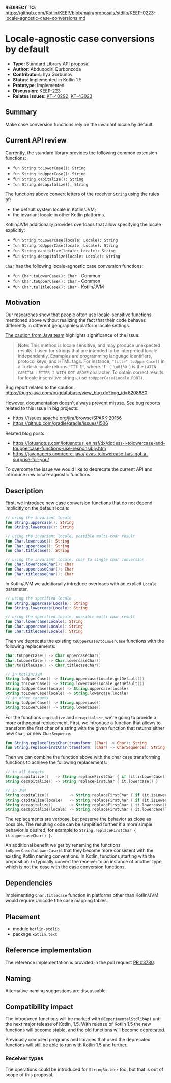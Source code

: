 **REDIRECT TO**: https://github.com/Kotlin/KEEP/blob/main/proposals/stdlib/KEEP-0223-locale-agnostic-case-conversions.md

# Locale-agnostic case conversions by default

* **Type**: Standard Library API proposal
* **Author**: Abduqodiri Qurbonzoda
* **Contributors**: Ilya Gorbunov
* **Status**: Implemented in Kotlin 1.5
* **Prototype**: Implemented
* **Discussion**: [KEEP-223](https://github.com/Kotlin/KEEP/issues/223)
* **Relates issues**: [KT-40292](https://youtrack.jetbrains.com/issue/KT-40292), [KT-43023](https://youtrack.jetbrains.com/issue/KT-43023)

## Summary

Make case conversion functions rely on the invariant locale by default.

## Current API review

Currently, the standard library provides the following common extension functions:

* `fun String.toLowerCase(): String`
* `fun String.toUpperCase(): String`
* `fun String.capitalize(): String`
* `fun String.decapitalize(): String`

The functions above convert letters of the receiver `String` using the rules of:

- the default system locale in Kotlin/JVM;
- the invariant locale in other Kotlin platforms.

Kotlin/JVM additionally provides overloads that allow specifying the locale explicitly:

* `fun String.toLowerCase(locale: Locale): String`
* `fun String.toUpperCase(locale: Locale): String`
* `fun String.capitalize(locale: Locale): String`
* `fun String.decapitalize(locale: Locale): String`

`Char` has the following locale-agnostic case conversion functions:

* `fun Char.toLowerCase(): Char` - Common
* `fun Char.toUpperCase(): Char` - Common
* `fun Char.toTitleCase(): Char` - Kotlin/JVM

## Motivation

Our researches show that people often use locale-sensitive functions mentioned above without realizing the fact that their code behaves differently
in different geographies/platform locale settings.

[The caution from Java team](https://docs.oracle.com/en/java/javase/11/docs/api/java.base/java/lang/String.html#toUpperCase()) highlights significance of the issue:
>Note: This method is locale sensitive, and may produce unexpected results if used for strings that are intended to be interpreted locale independently.
>Examples are programming language identifiers, protocol keys, and HTML tags. For instance, `"title".toUpperCase()` in a Turkish locale returns `"TİTLE"`,
>where `'İ'` (`'\u0130'`) is the `LATIN CAPITAL LETTER I WITH DOT ABOVE` character. To obtain correct results for locale insensitive strings, use `toUpperCase(Locale.ROOT)`.

Bug report related to the caution: https://bugs.java.com/bugdatabase/view_bug.do?bug_id=6208680

However, documentation doesn't always prevent misuse. See bug reports related to this issue in big projects:
* https://issues.apache.org/jira/browse/SPARK-20156
* https://github.com/gradle/gradle/issues/1506

Related blog posts:
* https://lotusnotus.com/lotusnotus_en.nsf/dx/dotless-i-tolowercase-and-touppercase-functions-use-responsibly.htm
* https://javapapers.com/core-java/javas-tolowercase-has-got-a-surprise-for-you/

To overcome the issue we would like to deprecate the current API and introduce new locale-agnostic functions.

## Description

First, we introduce new case conversion functions that do not depend implicitly on the default locale:

```kotlin
// using the invariant locale
fun String.uppercase(): String
fun String.lowercase(): String

// using the invariant locale, possible multi-char result
fun Char.lowercase(): String
fun Char.uppercase(): String
fun Char.titlecase(): String

// using the invariant locale, char to single char conversion
fun Char.lowercaseChar(): Char
fun Char.uppercaseChar(): Char
fun Char.titlecaseChar(): Char
```

In Kotlin/JVM we additionally introduce overloads with an explicit `Locale` parameter.

```kotlin
// using the specified locale
fun String.uppercase(Locale): String
fun String.lowercase(Locale): String

// using the specified locale, possible multi-char result
fun Char.lowercase(Locale): String
fun Char.uppercase(Locale): String
fun Char.titlecase(Locale): String
```

Then we deprecate the existing `toUpperCase/toLowerCase` functions with the following replacements:
```kotlin
Char.toUpperCase() -> Char.uppercaseChar()
Char.toLowerCase() -> Char.lowercaseChar()
Char.toTitleCase() -> Char.titlecaseChar()

// in Kotlin/JVM
String.toUpperCase() -> String.uppercase(Locale.getDefault())
String.toLowerCase() -> String.lowercase(Locale.getDefault())
String.toUpperCase(locale) -> String.uppercase(locale)
String.toLowerCase(locale) -> String.lowercase(locale)
// in other targets
String.toUpperCase() -> String.uppercase()
String.toLowerCase() -> String.lowercase()
```

For the functions `capitalize` and `decapitalize`, we're going to provide a more orthogonal replacement.
First, we introduce a function that allows to transform the first char of a string with the given function
that returns either new `Char`, or new `CharSequence`:
```kotlin
fun String.replaceFirstChar(transform: (Char) -> Char): String
fun String.replaceFirstChar(transform: (Char) -> CharSequence): String
```

Then we can combine the function above with the char case transforming functions to achieve the following replacements:
```kotlin
// in all targets
String.capitalize()   -> String.replaceFirstChar { if (it.isLowerCase()) it.titlecase() else it }
String.decapitalize() -> String.replaceFirstChar { it.lowercase() }

// in JVM
String.capitalize()         -> String.replaceFirstChar { if (it.isLowerCase()) it.titlecase(Locale.getDefault()) else it }
String.capitalize(locale)   -> String.replaceFirstChar { if (it.isLowerCase()) it.titlecase(locale) else it }
String.decapitalize()       -> String.replaceFirstChar { it.lowercase(Locale.getDefault()) }
String.decapitalize(locale) -> String.replaceFirstChar { it.lowercase(locale) }
```

The replacements are verbose, but preserve the behavior as close as possible. The resulting code can be simplified further
if a more simple behavior is desired, for example to `String.replaceFirstChar { it.uppercaseChar() }`.

An additional benefit we get by renaming the functions `toUpperCase/toLowerCase` is that they become more consistent
with the existing Kotlin naming conventions.
In Kotlin, functions starting with the preposition `to` typically convert the receiver to an instance of another type,
which is not the case with the case conversion functions.

## Dependencies

Implementing `Char.titlecase` function in platforms other than Kotlin/JVM would require Unicode title case mapping tables.

## Placement

- module `kotlin-stdlib`
- package `kotlin.text`

## Reference implementation

The reference implementation is provided in the pull request [PR #3780](https://github.com/JetBrains/kotlin/pull/3780).

## Naming

Alternative naming suggestions are discussable.

## Compatibility impact

The introduced functions will be marked with `@ExperimentalStdlibApi` until the next major release of Kotlin, 1.5.
With release of Kotlin 1.5 the new functions will become stable, and the old functions will become deprecated.

Previously compiled programs and libraries that used the deprecated functions will still be able to run with Kotlin 1.5 and further.

### Receiver types

The operations could be introduced for `StringBuilder` too, but that is out of scope of this proposal.
